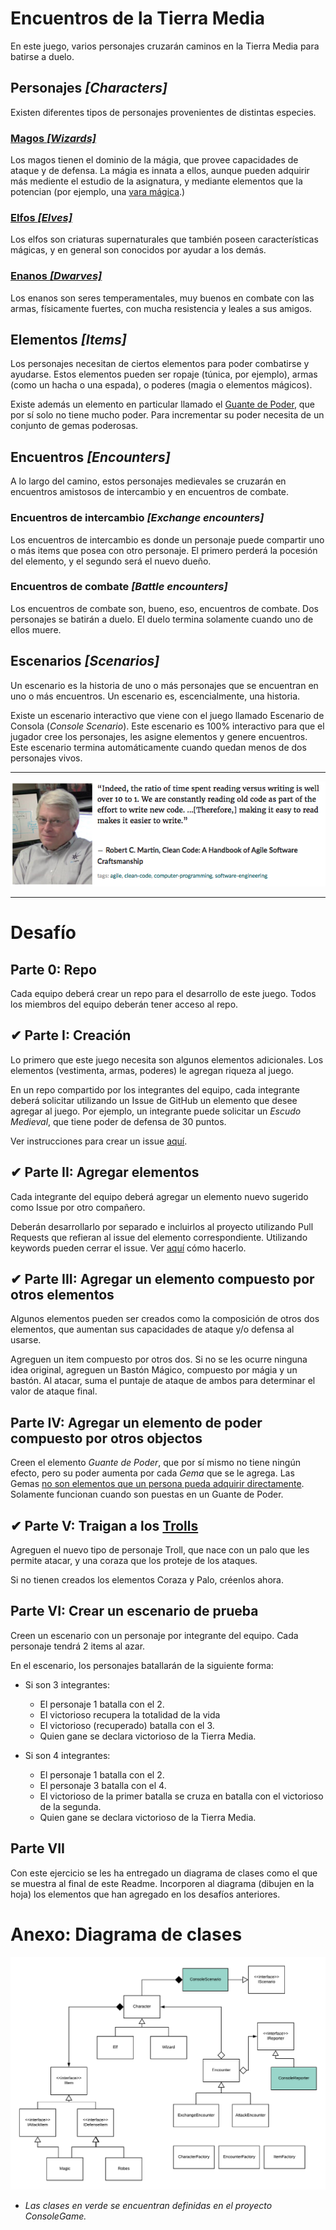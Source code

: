 # Encuentros de la Tierra Media

En este juego, varios personajes cruzarán caminos en la Tierra Media para batirse a duelo.

## Personajes _[Characters]_

Existen diferentes tipos de personajes provenientes de distintas especies.

### [Magos _[Wizards]_](https://lotr.fandom.com/wiki/Gandalf)

Los magos tienen el dominio de la mágia, que provee capacidades de ataque y de defensa. La mágia es innata a ellos, aunque pueden adquirir más mediente el estudio de la asignatura, y mediante elementos que la potencian (por ejemplo, una [vara mágica](https://www.amazon.com/Harry-Potter-Elder-Wand-illuminating/dp/B007Z0O0BI/ref=pd_day0_hl_21_2/138-2245974-8929718?_encoding=UTF8&pd_rd_i=B007Z0O0BI&pd_rd_r=1f8fc491-9554-4f41-8579-fb61f109ea27&pd_rd_w=Tgy2Z&pd_rd_wg=HGVYt&pf_rd_p=ad07871c-e646-4161-82c7-5ed0d4c85b07&pf_rd_r=SJBGNBVTJE7XNZ5DXX5G&psc=1&refRID=SJBGNBVTJE7XNZ5DXX5G).)

### [Elfos _[Elves]_](https://lotr.fandom.com/wiki/Elves)

Los elfos son criaturas supernaturales que también poseen características mágicas, y en general son conocidos por ayudar a los demás.

### [Enanos _[Dwarves]_](https://lotr.fandom.com/wiki/Dwarves)

Los enanos son seres temperamentales, muy buenos en combate con las armas, físicamente fuertes, con mucha resistencia y leales a sus amigos.

## Elementos _[Items]_

Los personajes necesitan de ciertos elementos para poder combatirse y ayudarse. Estos elementos pueden ser ropaje (túnica, por ejemplo), armas (como un hacha o una espada), o poderes (magia o elementos mágicos).

Existe además un elemento en particular llamado el [Guante de Poder](https://www.amazon.co.uk/Supmaker-Infinity-Gauntlet-Avengers-Halloween/dp/B07Q249RF7), que por sí solo no tiene mucho poder. Para incrementar su poder necesita de un conjunto de gemas poderosas.

## Encuentros _[Encounters]_

A lo largo del camino, estos personajes medievales se cruzarán en encuentros amistosos de intercambio y en encuentros de combate.

### Encuentros de intercambio _[Exchange encounters]_

Los encuentros de intercambio es donde un personaje puede compartir uno o más items que posea con otro personaje. El primero perderá la pocesión del elemento, y el segundo será el nuevo dueño.

### Encuentros de combate _[Battle encounters]_

Los encuentros de combate son, bueno, eso, encuentros de combate. Dos personajes se batirán a duelo. El duelo termina solamente cuando uno de ellos muere.

## Escenarios _[Scenarios]_

Un escenario es la historia de uno o más personajes que se encuentran en uno o más encuentros. Un escenario es, escencialmente, una historia.

Existe un escenario interactivo que viene con el juego llamado Escenario de Consola (_Console Scenario_). Este escenario es 100% interactivo para que el jugador cree los personajes, les asigne elementos y genere encuentros. Este escenario termina automáticamente cuando quedan menos de dos personajes vivos.

----
![](Read-Write-Code.png)

----

# Desafío

## Parte 0: Repo

Cada equipo deberá crear un repo para el desarrollo de este juego. Todos los miembros del equipo deberán tener acceso al repo.

## ✔ Parte I: Creación

Lo primero que este juego necesita son algunos elementos adicionales. Los elementos (vestimenta, armas, poderes) le agregan riqueza al juego. 

En un repo compartido por los integrantes del equipo, cada integrante deberá solicitar utilizando un Issue de GitHub un elemento que desee agregar al juego. Por ejemplo, un integrante puede solicitar un _Escudo Medieval_, que tiene poder de defensa de 30 puntos.

Ver instrucciones para crear un issue [aquí](https://help.github.com/en/articles/creating-an-issue).

## ✔ Parte II: Agregar elementos

Cada integrante del equipo deberá agregar un elemento nuevo sugerido como Issue por otro compañero. 

Deberán desarrollarlo por separado e incluirlos al proyecto utilizando Pull Requests que refieran al issue del elemento correspondiente. Utilizando keywords pueden cerrar el issue. Ver [aquí](https://help.github.com/en/articles/closing-issues-using-keywords#closing-an-issue-in-the-same-repository) cómo hacerlo.

## ✔ Parte III: Agregar un elemento compuesto por otros elementos

Algunos elementos pueden ser creados como la composición de otros dos elementos, que aumentan sus capacidades de ataque y/o defensa al usarse.

Agreguen un item compuesto por otros dos. Si no se les ocurre ninguna idea original, agreguen un Bastón Mágico, compuesto por mágia y un bastón. Al atacar, suma el puntaje de ataque de ambos para determinar el valor de ataque final.

## Parte IV: Agregar un elemento de poder compuesto por otros objectos

Creen el elemento _Guante de Poder_, que por sí mismo no tiene ningún efecto, pero su poder aumenta por cada _Gema_ que se le agrega. Las Gemas <ins>no son elementos que un persona pueda adquirir directamente</ins>. Solamente funcionan cuando son puestas en un Guante de Poder.

## ✔ Parte V: Traigan a los [Trolls](https://lotr.fandom.com/wiki/Trolls)

Agreguen el nuevo tipo de personaje Troll, que nace con un palo que les permite atacar, y una coraza que los proteje de los ataques.

Si no tienen creados los elementos Coraza y Palo, créenlos ahora.

## Parte VI: Crear un escenario de prueba

Creen un escenario con un personaje por integrante del equipo. Cada personaje tendrá 2 items al azar.

En el escenario, los personajes batallarán de la siguiente forma:

- Si son 3 integrantes:
    - El personaje 1 batalla con el 2.
    - El victorioso recupera la totalidad de la vida
    - El victorioso (recuperado) batalla con el 3.
    - Quien gane se declara victorioso de la Tierra Media.

- Si son 4 integrantes:
    - El personaje 1 batalla con el 2.
    - El personaje 3 batalla con el 4.
    - El victorioso de la primer batalla se cruza en batalla con el victorioso de la segunda.
    - Quien gane se declara victorioso de la Tierra Media.
    
## Parte VII

Con este ejercicio se les ha entregado un diagrama de clases como el que se muestra al final de este Readme.
Incorporen al diagrama (dibujen en la hoja) los elementos que han agregado en los desafíos anteriores.
    
# Anexo: Diagrama de clases

![](Class-Diagram.png?raw=true "Class Diagram")
* _Las clases en verde se encuentran definidas en el proyecto ConsoleGame._

